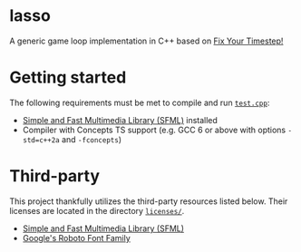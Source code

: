# lasso
A generic game loop implementation in C++ based on [Fix Your Timestep!](https://gafferongames.com/post/fix_your_timestep/)

# Getting started

The following requirements must be met to compile and run [`test.cpp`](test.cpp):

- [Simple and Fast Multimedia Library (SFML)](https://github.com/SFML/SFML) installed
- Compiler with Concepts TS support (e.g. GCC 6 or above with options `-std=c++2a` and `-fconcepts`)  

# Third-party

This project thankfully utilizes the third-party resources listed below.
Their licenses are located in the directory [`licenses/`](licenses/).

- [Simple and Fast Multimedia Library (SFML)](https://github.com/SFML/SFML)
- [Google's Roboto Font Family](https://github.com/google/roboto/)